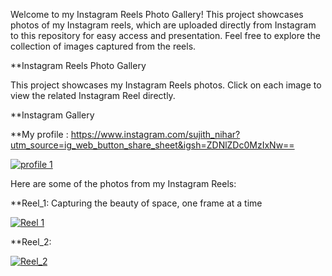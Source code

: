 Welcome to my Instagram Reels Photo Gallery! This project showcases photos of my Instagram reels, which are uploaded directly from Instagram to this repository for easy access and presentation. Feel free to explore the collection of images captured from the reels.

**Instagram Reels Photo Gallery

This project showcases my Instagram Reels photos. Click on each image to view the related Instagram Reel directly.

**Instagram Gallery


**My profile : https://www.instagram.com/sujith_nihar?utm_source=ig_web_button_share_sheet&igsh=ZDNlZDc0MzIxNw==

[![profile 1](https://github.com/Sujith-Nihar/travel_videos/blob/main/Screenshot%202025-02-07%20at%203.54.03%E2%80%AFPM.png)](https://www.instagram.com/sujith_nihar?utm_source=ig_web_button_share_sheet&igsh=ZDNlZDc0MzIxNw==)



Here are some of the photos from my Instagram Reels:

**Reel_1: Capturing the beauty of space, one frame at a time

[![Reel 1](https://github.com/Sujith-Nihar/travel_videos/blob/main/Screenshot%202025-02-07%20at%203.29.22%E2%80%AFPM.png)](https://www.instagram.com/reel/C8PZF-Svp0i/?utm_source=ig_web_copy_link)


**Reel_2: 

[![Reel_2](https://github.com/Sujith-Nihar/travel_videos/blob/main/Screenshot%202025-02-07%20at%203.35.10%E2%80%AFPM.png)](https://www.instagram.com/reel/C8zKn1qvzJT/?utm_source=ig_web_copy_link&igsh=MzRlODBiNWFlZA==)




